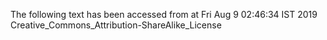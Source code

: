 The following text has been accessed from at Fri Aug 9 02:46:34 IST 2019
Creative_Commons_Attribution-ShareAlike_License
